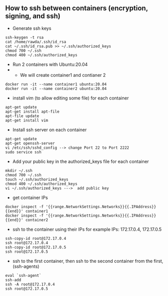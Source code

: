 ## How to ssh between containers (encryption, signing, and ssh)

- Generate ssh keys
```
ssh-keygen -t rsa
cat /home/rawda/.ssh/id_rsa
cat ~/.ssh/id_rsa.pub >> ~/.ssh/authorized_keys
chmod 700 ~/.ssh
chmod 400 ~/.ssh/authorized_keys
```

- Run 2 containers with Ubuntu:20.04 
- - We will create container1 and contianer 2
```
docker run -it --name container1 ubuntu:20.04
docker run -it --name container2 ubuntu:20.04
```

- install vim (to allow editing some file) for each container
```
apt-get update
apt-get install apt-file
apt-file update
apt-get install vim 
```

- Install ssh server on each container
```
apt-get update
apt-get openssh-server
vi /etc/ssh/sshd_config --> change Port 22 to Port 2222 
sudo service ssh
```

- Add your public key in the authorized_keys file for each container
```
mkdir ~/.ssh
chmod 700 ~/.ssh
touch ~/.ssh/authorized_keys
chmod 400 ~/.ssh/authorized_keys
vi ~/.ssh/authorized_keys --->  add public key
```

- get container IPs
```
docker inspect -f '{{range.NetworkSettings.Networks}}{{.IPAddress}}{{end}}' container1
docker inspect -f '{{range.NetworkSettings.Networks}}{{.IPAddress}}{{end}}' container2
```

- ssh to the container using their IPs 
for example IPs: 172.17.0.4, 172.17.0.5
```
ssh-copy-id root@172.17.0.4
ssh root@172.17.0.4
ssh-copy-id root@172.17.0.5
ssh root@172.17.0.5
```

- ssh to the first container, then ssh to the second container from the first, (ssh-agents)
```
eval `ssh-agent`
ssh-add
ssh -A root@172.17.0.4
ssh root@172.17.0.5
```


